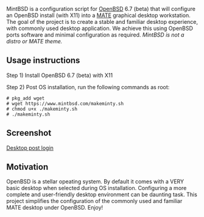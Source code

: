 MintBSD is a configuration script for [OpenBSD](https://openbsd.org "OpenBSD") 6.7 (beta) that will configure an OpenBSD install (with X11) into a [MATE](https://mate-desktop.org/ "MATE desktop environment") graphical desktop workstation.  The goal of the project is to create a stable and familiar desktop experience, with commonly used desktop application.  We achieve this using OpenBSD ports software and minimal configuration as required.
*MintBSD is not a distro or MATE theme.*  

## Usage instructions
Step 1) Install OpenBSD 6.7 (beta) with X11

Step 2) Post OS installation, run the following commands as root:
```
# pkg_add wget
# wget https://www.mintbsd.com/makeminty.sh
# chmod u+x ./makeminty.sh
# ./makeminty.sh
```

## Screenshot
[Desktop post login](https://www.mintbsd.com/mintbsd-screenshot.png "mintBSD desktop screenshot")

## Motivation
OpenBSD is a stellar opeating system.  By default it comes with a VERY basic desktop when selected during OS installation. Configuring a more complete and user-friendly desktop environment can be daunting task.  This project simplifies the configuration of the commonly used and familiar MATE desktop under OpenBSD.  Enjoy!

